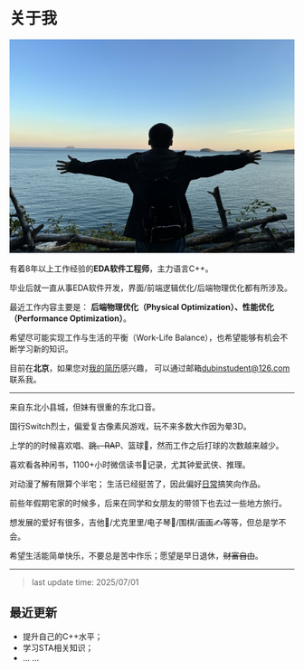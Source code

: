 # 关于我
![2024年10月4日于大连](resources/resized_me.jpeg)

有着8年以上工作经验的**EDA软件工程师**，主力语言C++。

毕业后就一直从事EDA软件开发，界面/前端逻辑优化/后端物理优化都有所涉及。

最近工作内容主要是：
**后端物理优化（Physical Optimization）、性能优化（Performance Optimization）**。

希望尽可能实现工作与生活的平衡（Work-Life Balance），也希望能够有机会不断学习新的知识。

目前在**北京**，如果您对[我的简历](resume)感兴趣，
可以通过邮箱[dubinstudent@126.com](mailto:dubinstudent@126.com)联系我。

---

来自东北小县城，但妹有很重的东北口音。

国行Switch烈士，偏爱复古像素风游戏，玩不来多数大作因为晕3D。

上学的的时候喜欢唱、~~跳、RAP~~、篮球🏀，然而工作之后打球的次数越来越少。

喜欢看各种闲书，1100+小时微信读书📖记录，尤其钟爱武侠、推理。

对动漫了解有限算个半宅；
生活已经挺苦了，因此偏好[日常](https://movie.douban.com/subject/4848701/)搞笑向作品。

前些年假期宅家的时候多，后来在同学和女朋友的带领下也去过一些地方旅行。

想发展的爱好有很多，吉他🎸/尤克里里/电子琴🎹/围棋/画画✍️等等，但总是学不会。

希望生活能简单快乐，不要总是苦中作乐；愿望是早日退休，~~财富自由~~。

---
> last update time: 2025/07/01

## 最近更新

- 提升自己的C++水平；
- 学习STA相关知识；
- ... ...

